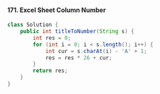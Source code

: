 #### 171. Excel Sheet Column Number

```JAVA
class Solution {
    public int titleToNumber(String s) {
        int res = 0;
        for (int i = 0; i < s.length(); i++) {
            int cur = s.charAt(i) - 'A' + 1;
            res = res * 26 + cur;
        }
        return res;
    }
}
```

